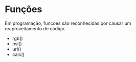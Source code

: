 # Funções

Em programação, funcoes são reconhecidas por causar um reaproveitamento de código.

* rgb()
* hsl()
* url()
* calc()
